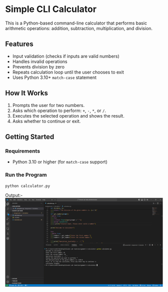 # Simple CLI Calculator

This is a Python-based command-line calculator that performs basic arithmetic operations: addition, subtraction, multiplication, and division.

## Features

- Input validation (checks if inputs are valid numbers)
- Handles invalid operations
- Prevents division by zero
- Repeats calculation loop until the user chooses to exit
- Uses Python 3.10+ `match-case` statement

## How It Works

1. Prompts the user for two numbers.
2. Asks which operation to perform: `+`, `-`, `*`, or `/`.
3. Executes the selected operation and shows the result.
4. Asks whether to continue or exit.

## Getting Started

### Requirements

- Python 3.10 or higher (for `match-case` support)

### Run the Program

```bash
python calculator.py
```

Output:-
![alt text](image.png)
